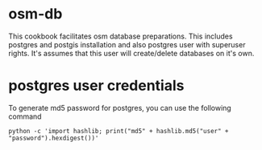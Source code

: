# osm-db

This cookbook facilitates osm database preparations. This includes postgres and postgis installation and also postgres
user with superuser rights. It's assumes that this user will create/delete databases on it's own.

# postgres user credentials

To generate md5 password for postgres, you can use the following command

```
python -c 'import hashlib; print("md5" + hashlib.md5("user" + "password").hexdigest())'
```
